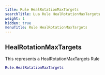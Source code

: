 ```yaml
---
title: Rule HealRotationMaxTargets
searchTitle: Lua Rule HealRotationMaxTargets
weight: 1
hidden: true
menuTitle: Rule HealRotationMaxTargets
---
```

## HealRotationMaxTargets

This represents a HealRotationMaxTargets Rule
```lua
Rule.HealRotationMaxTargets
```